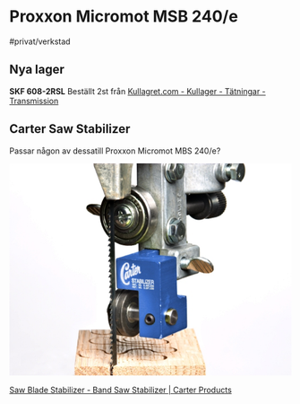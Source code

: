 # Proxxon Micromot MSB 240/e
#privat/verkstad

## Nya lager
**SKF 608-2RSL**
Beställt 2st från [Kullagret.com - Kullager - Tätningar - Transmission](https://www.kullagret.com/)


## Carter Saw Stabilizer
Passar någon av dessatill Proxxon Micromot MBS 240/e?

![](Proxxon%20Micromot%20MSB%20240e/STD_1_Stabilizer_with_Accuright_blade_blue.jpg)

[Saw Blade Stabilizer - Band Saw Stabilizer  | Carter Products](https://carterproducts.com/band-saw-products/band-saw-stabilizer)